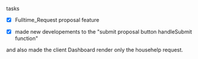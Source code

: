 tasks

- [x] Fulltime_Request proposal feature


- [x] made new developements to the "submit proposal button handleSubmit function"

and also made the client Dashboard render only the househelp request.